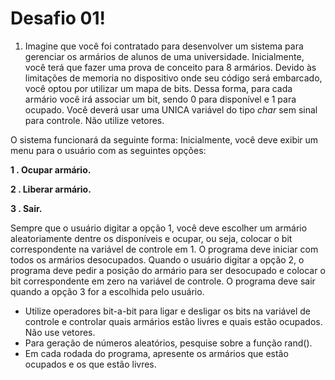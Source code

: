 # Desafio 01!

1. Imagine que você foi contratado para desenvolver um sistema para gerenciar os armários de alunos de uma universidade. Inicialmente, você terá que fazer uma prova de conceito para 8 armários. Devido às limitações de memoria no dispositivo onde seu código será embarcado, você optou por utilizar um mapa de bits.  Dessa forma, para cada armário você irá associar um bit, sendo 0 para disponível e 1 para ocupado. Você deverá usar uma UNICA variável do tipo *char* sem sinal para controle. Não
utilize vetores.

O sistema funcionará da seguinte forma: Inicialmente, você deve exibir um menu para o usuário com as seguintes opções:

**1 . Ocupar armário.**

**2 . Liberar armário.**

**3 . Sair.**

Sempre que o usuário digitar a opção 1, você deve escolher um armário aleatoriamente dentre os
disponíveis e ocupar, ou seja, colocar o bit correspondente na variável de controle em 1. O programa
deve iniciar com todos os armários desocupados. Quando o usuário digitar a opção 2, o programa deve
pedir a posição do armário para ser desocupado e colocar o bit correspondente em zero na variável de
controle. O programa deve sair quando a opção 3 for a escolhida pelo usuário.

- Utilize operadores bit-a-bit para ligar e desligar os bits na variável de controle e controlar quais armários estão livres e quais estão ocupados. Não use vetores.
- Para geração de números aleatórios, pesquise sobre a função rand().
- Em cada rodada do programa, apresente os armários que estão ocupados e os que estão livres.
